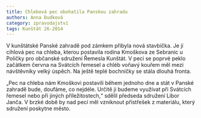```yaml
---
title: Chlebová pec obohatila Panskou zahradu
authors: Anna Dudková
category: zpravodajství
tags: Kunštát 26-2014 
---
```


V kunštátské Panské zahradě pod zámkem přibyla nová stavbička. Je jí cihlová pec na chleba, kterou postavila rodina Kmoškova ze Sebranic u Poličky pro občanské sdružení Řemesla Kunštát. V peci se poprvé peklo začátkem června na Svátcích řemesel a chléb voňavý kouřem měl mezi návštěvníky velký úspěch. Na ještě teplé bochníčky se stála dlouhá fronta.

„Pec na chleba nám Kmoškovi postavili během jednoho dne a stát v Panské zahradě bude, doufáme, co nejdéle. Určitě ji budeme využívat při Svátcích řemesel nebo při jiných příležitostech,“ sdělil předseda sdružení Libor Janča. V brzké době by nad pecí měl vzniknout přístřešek z materiálu, který sdružení poskytne město.